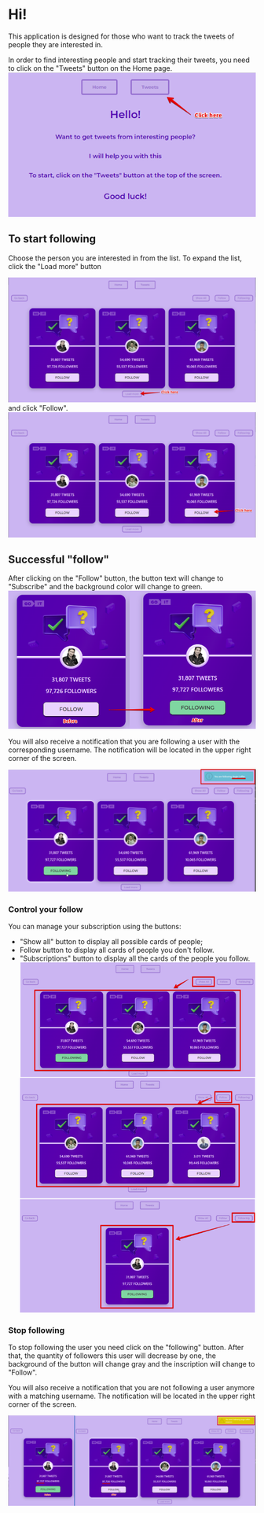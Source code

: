 # Hi!

This application is designed for those who want to track the tweets of people
they are interested in.

In order to find interesting people and start tracking their tweets, you need to
click on the "Tweets" button on the Home page. ![Step 1](./assets/hellow.png)

## To start following

Choose the person you are interested in from the list. To expand the list, click
the "Load more" button

![Step 2](./assets/loadmore.png) and click "Follow".
![Step 3](./assets/follow.png)

## Successful "follow"

After clicking on the "Follow" button, the button text will change to
"Subscribe" and the background color will change to green.
![Step 4](./assets/following.png)

You will also receive a notification that you are following a user with the
corresponding username. The notification will be located in the upper right
corner of the screen.

![Step 5](./assets/notification.png)

### Control your follow

You can manage your subscription using the buttons:

- "Show all" button to display all possible cards of people;
- Follow button to display all cards of people you don't follow.
- "Subscriptions" button to display all the cards of the people you follow.
  ![Step 6](./assets/control.png)

### Stop following

To stop following the user you need click on the "following" button. After that,
the quantity of followers this user will decrease by one, the background of the
button will change gray and the inscription will change to "Follow".

You will also receive a notification that you are not following a user anymore
with a matching username. The notification will be located in the upper right
corner of the screen.

![Step 7](./assets/stopfollowing.png)
